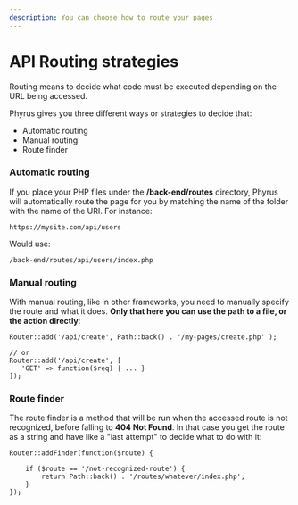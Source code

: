 ```yaml
---
description: You can choose how to route your pages
---
```


# API Routing strategies

Routing means to decide what code must be executed depending on the URL being accessed.

Phyrus gives you three different ways or strategies to decide that:

* Automatic routing
* Manual routing
* Route finder

### Automatic routing

If you place your PHP files under the **/back-end/routes** directory, Phyrus will automatically route the page for you by matching the name of the folder with the name of the URI. For instance:

```
https://mysite.com/api/users
```

Would use:

```
/back-end/routes/api/users/index.php
```

### Manual routing

With manual routing, like in other frameworks, you need to manually specify the route and what it does. **Only that here you can use the path to a file, or the action directly**:

```
Router::add('/api/create', Path::back() . '/my-pages/create.php' );

// or
Router::add('/api/create', [
   'GET' => function($req) { ... }
]);
```

### Route finder

The route finder is a method that will be run when the accessed route is not recognized, before falling to **404 Not Found**. In that case you get the route as a string and have like a "last attempt" to decide what to do with it:

```
Router::addFinder(function($route) {

    if ($route == '/not-recognized-route') {
        return Path::back() . '/routes/whatever/index.php';
    }
});
```
